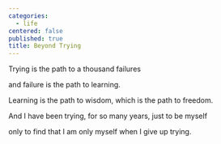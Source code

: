 ```yaml
---
categories:
  - life
centered: false
published: true
title: Beyond Trying
---
```

Trying
is the path
to a thousand failures

and failure 
is the path
to learning.

Learning
is the path
to wisdom,
which is the path
to freedom.

And I have been trying,
for so many years,
just to be myself

only to find
that I am only myself
when I give up trying.
